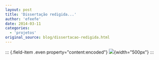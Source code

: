 ```yaml
---
layout: post
title: 'Dissertação redigida...'
author: 'efeefe'
date: 2014-03-11
categories:
  - 'projetos'
original_source: blog/dissertacao-redigida.html
---
```


::: {.field-item .even property="content:encoded"}
![](http://redelabs-org.github.io/sites/redelabs.org/files/images/dissertacao.jpg){width="500px"}
:::
